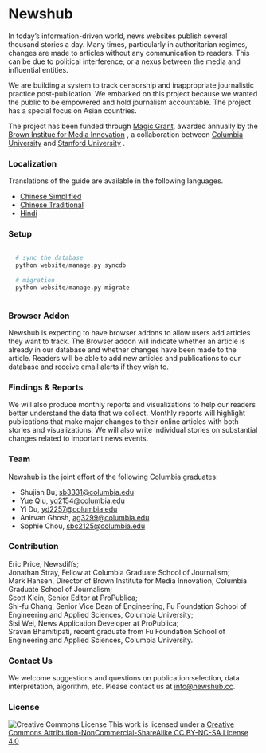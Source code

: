 # Newshub

In today’s information-driven world, news websites publish several thousand stories a day. Many times, particularly in authoritarian regimes, changes are made to articles without any communication to readers. This can be due to political interference, or a nexus between the media and influential entities.  <br/>

We are building a system to track censorship and inappropriate journalistic practice post-publication. We embarked on this project because we wanted the public to be empowered and hold journalism accountable. The project has a special focus on Asian countries.  <br/>

The project has been funded through [Magic Grant](http://brown.stanford.edu/magic), awarded annually by the  [Brown Institue for Media Innovation](http://brown.columbia.edu/) , a collaboration between [Columbia University](http://www.columbia.edu/)  and [Stanford University](http://www.stanford.edu/) . 


### Localization

Translations of the guide are available in the following languages. 
* [Chinese Simplified](https://github.com/shujianbu/newshub/README-zhCN.md)
* [Chinese Traditional](https://github.com/shujianbu/newshub/README-zhTW.md)
* [Hindi](https://github.com/shujianbu/newshub/README-Hindi.md)

### Setup 

```Python
  
  # sync the database
  python website/manage.py syncdb 
  
  # migration
  python website/manage.py migrate  
  
```

### Browser Addon 

Newshub is expecting to have browser addons to allow users add articles they want to track. The Browser addon will indicate whether an article is already in our database and whether changes have been made to the article. Readers will be able to add new articles and publications to our database and receive email alerts if they wish to. 


### Findings & Reports 

We will also produce monthly reports and visualizations to help our readers better understand the data that we collect. Monthly reports will highlight publications that make major changes to their online articles with both stories and visualizations. We will also write individual stories on substantial changes related to important news events.


### Team 

Newshub is the joint effort of the following Columbia graduates:

* Shujian Bu, sb3331@columbia.edu
* Yue Qiu, yq2154@columbia.edu 
* Yi Du, yd2257@columbia.edu 
* Anirvan Ghosh, ag3299@columbia.edu
* Sophie Chou, sbc2125@columbia.edu


### Contribution 

Eric Price, Newsdiffs; <br/>
Jonathan Stray, Fellow at Columbia Graduate School of Journalism;<br/>
Mark Hansen, Director of Brown Institute for Media Innovation, Columbia Graduate School of Journalism; <br/>
Scott Klein, Senior Editor at ProPublica;<br/>
Shi-fu Chang, Senior Vice Dean of Engineering, Fu Foundation School  of Engineering and Applied Sciences, Columbia University; <br/>
Sisi Wei, News Application Developer at ProPublica; <br/>
Sravan Bhamitipati, recent graduate from Fu Foundation School  of Engineering and Applied Sciences, Columbia University.


### Contact Us

We welcome suggestions and questions on publication selection, data interpretation, algorithm, etc. Please contact us at info@newshub.cc. 


### License
![Creative Commons License](http://i.creativecommons.org/l/by-nc-sa/3.0/88x31.png)
This work is licensed under a [Creative Commons Attribution-NonCommercial-ShareAlike CC BY-NC-SA License 4.0](http://creativecommons.org/licenses/by-nc-sa/4.0/)




